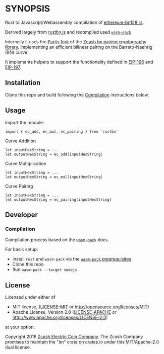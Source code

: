 # SYNOPSIS 
Rust to Javascript/Webassembly compilation of [ethereum-bn128.rs](https://github.com/ewasm/ethereum-bn128.rs).

Derived largely from [rustbn.js](https://github.com/ethereumjs/rustbn.js) and recompiled used [`wasm-pack`](https://rustwasm.github.io/docs/wasm-pack/introduction.html)

Internally it uses the [Parity fork](https://github.com/paritytech/bn) of the [Zcash bn
pairing cryptography library](https://github.com/zcash/bn), implementing an efficient bilinear pairing on the Barreto-Naehrig (BN) curve. 

It implements helpers to support the functionality defined in [EIP-196](https://eips.ethereum.org/EIPS/eip-196) and [EIP-197](https://eips.ethereum.org/EIPS/eip-197).

## Installation

Clone this repo and build following the [Compilation]() instructions below.

## Usage

Import the module:

```
import { ec_add, ec_mul, ec_pairing } from 'rustbn'
```

Curve Addition

```
let inputHexString = ...
let outputHexString = ec_add(inputHexString)
```

Curve Multiplication

```
let inputHexString = ...
let outputHexString = ec_mul(inputHexString)
```

Curve Pairing
```
let inputHexString = ...
let outputHexString = ec_pairing(inputHexString)
```

## Developer

### Compilation

Compilation process based on the [`wasm-pack`](https://rustwasm.github.io/docs/wasm-pack/introduction.html) docs.

For basic setup:
- Install `rust` and `wasm-pack` via the [`wasm-pack` preqrequisites](https://rustwasm.github.io/docs/wasm-pack/prerequisites/index.html)
- Clone this repo
- Run `wasm-pack --target nodejs`


## License

Licensed under either of

 * MIT license, ([LICENSE-MIT](LICENSE-MIT) or http://opensource.org/licenses/MIT)
 * Apache License, Version 2.0 ([LICENSE-APACHE](LICENSE-APACHE) or http://www.apache.org/licenses/LICENSE-2.0)

at your option.

Copyright 2016 [Zcash Electric Coin Company](https://z.cash/). The Zcash Company promises to maintain the "bn" crate on crates.io under this MIT/Apache-2.0 dual license.
 
